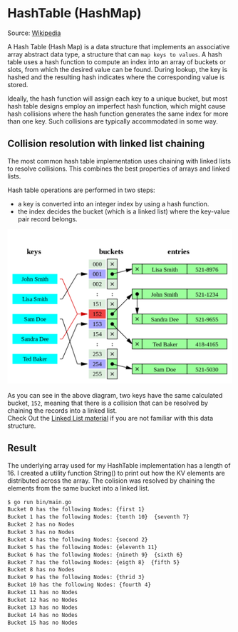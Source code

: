 # HashTable (HashMap)

Source: [Wikipedia](https://en.wikipedia.org/wiki/Hash_table)

A Hash Table (Hash Map) is a data structure that implements an associative array abstract data type, a structure that can `map keys to values`. A hash table uses a hash function to compute an index into an array of buckets or slots, from which the desired value can be found. During lookup, the key is hashed and the resulting hash indicates where the corresponding value is stored.

Ideally, the hash function will assign each key to a unique bucket, but most hash table designs employ an imperfect hash function, which might cause hash collisions where the hash function generates the same index for more than one key. Such collisions are typically accommodated in some way.

## Collision resolution with linked list chaining

The most common hash table implementation uses chaining with linked lists to resolve collisions. This combines the best properties of arrays and linked lists.

Hash table operations are performed in two steps:

* a key is converted into an integer index by using a hash function.
* the index decides the bucket (which is a linked list) where the key-value pair record belongs.

![hash table](hash_table.png)

As you can see in the above diagram, two keys have the same calculated bucket, `152`, meaning that there is a collision that can be resolved by chaining the records into a linked list.  
Check Out the [Linked List material](https://github.com/danrusei/algorithms_with_Go/tree/main/linkedlist) if you are not familiar with this data structure.

## Result

The underlying array used for my HashTable implementation has a length of 16. I created a utility function String() to print out how the KV elements are distributed across the array. The colision was resolved by chaining the elements from the same bucket into a linked list.

```bash
$ go run bin/main.go 
Bucket 0 has the following Nodes: {first 1}
Bucket 1 has the following Nodes: {tenth 10}  {seventh 7}
Bucket 2 has no Nodes
Bucket 3 has no Nodes
Bucket 4 has the following Nodes: {second 2}
Bucket 5 has the following Nodes: {eleventh 11}
Bucket 6 has the following Nodes: {nineth 9}  {sixth 6}
Bucket 7 has the following Nodes: {eigth 8}  {fifth 5}
Bucket 8 has no Nodes
Bucket 9 has the following Nodes: {thrid 3}
Bucket 10 has the following Nodes: {fourth 4}
Bucket 11 has no Nodes
Bucket 12 has no Nodes
Bucket 13 has no Nodes
Bucket 14 has no Nodes
Bucket 15 has no Nodes
```
